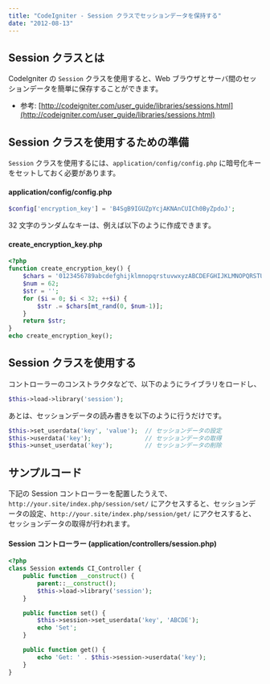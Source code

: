```yaml
---
title: "CodeIgniter - Session クラスでセッションデータを保持する"
date: "2012-08-13"
---
```


Session クラスとは
----

CodeIgniter の `Session` クラスを使用すると、Web ブラウザとサーバ間のセッションデータを簡単に保存することができます。

- 参考: [http://codeigniter.com/user_guide/libraries/sessions.html](http://codeigniter.com/user_guide/libraries/sessions.html)


Session クラスを使用するための準備
----

`Session` クラスを使用するには、`application/config/config.php` に暗号化キーをセットしておく必要があります。

#### application/config/config.php

~~~ php
$config['encryption_key'] = 'B4SgB9IGUZpYcjAKNAnCUICh0ByZpdoJ';
~~~

32 文字のランダムなキーは、例えば以下のように作成できます。

#### create_encryption_key.php

~~~ php
<?php
function create_encryption_key() {
    $chars = '0123456789abcdefghijklmnopqrstuvwxyzABCDEFGHIJKLMNOPQRSTUVWXYZ';
    $num = 62;
    $str = '';
    for ($i = 0; $i < 32; ++$i) {
        $str .= $chars[mt_rand(0, $num-1)];
    }
    return $str;
}
echo create_encryption_key();
~~~


Session クラスを使用する
----

コントローラーのコンストラクタなどで、以下のようにライブラリをロードし、

~~~ php
$this->load->library('session');
~~~

あとは、セッションデータの読み書きを以下のように行うだけです。

~~~ php
$this->set_userdata('key', 'value');  // セッションデータの設定
$this->userdata('key');               // セッションデータの取得
$this->unset_userdata('key');         // セッションデータの削除
~~~


サンプルコード
----

下記の Session コントローラーを配置したうえで、`http://your.site/index.php/session/set/` にアクセスすると、セッションデータの設定、`http://your.site/index.php/session/get/` にアクセスすると、セッションデータの取得が行われます。

#### Session コントローラー (application/controllers/session.php)

~~~ php
<?php
class Session extends CI_Controller {
    public function __construct() {
        parent::__construct();
        $this->load->library('session');
    }

    public function set() {
        $this->session->set_userdata('key', 'ABCDE');
        echo 'Set';
    }

    public function get() {
        echo 'Get: ' . $this->session->userdata('key');
    }
}
~~~

